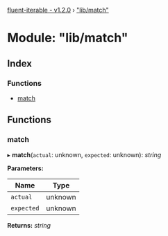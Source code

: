 [fluent-iterable - v1.2.0](../README.md) › ["lib/match"](_lib_match_.md)

# Module: "lib/match"

## Index

### Functions

* [match](_lib_match_.md#match)

## Functions

###  match

▸ **match**(`actual`: unknown, `expected`: unknown): *string*

**Parameters:**

Name | Type |
------ | ------ |
`actual` | unknown |
`expected` | unknown |

**Returns:** *string*
